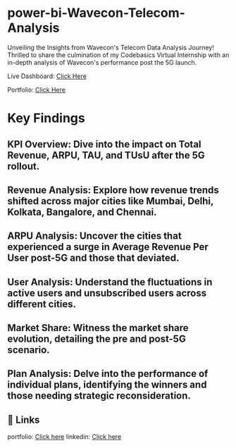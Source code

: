 # power-bi-Wavecon-Telecom-Analysis

Unveiling the Insights from Wavecon's Telecom Data Analysis Journey! 
Thrilled to share the culmination of my Codebasics Virtual Internship with an in-depth analysis of Wavecon's performance post the 5G launch. 

Live Dashboard: [Click Here](https://app.powerbi.com/view?r=eyJrIjoiODhmMTc2NDMtNDY3Ni00NzUwLThiMjgtZTljMDk5NTY5MTI0IiwidCI6ImM2ZTU0OWIzLTVmNDUtNDAzMi1hYWU5LWQ0MjQ0ZGM1YjJjNCJ9)

Portfolio: [Click Here](https://codebasics.io/portfolio/Chudasama-Sahil-NileshBhai)

# Key Findings

## KPI Overview: Dive into the impact on Total Revenue, ARPU, TAU, and TUsU after the 5G rollout.
## Revenue Analysis: Explore how revenue trends shifted across major cities like Mumbai, Delhi, Kolkata, Bangalore, and Chennai.
## ARPU Analysis: Uncover the cities that experienced a surge in Average Revenue Per User post-5G and those that deviated.
## User Analysis: Understand the fluctuations in active users and unsubscribed users across different cities.
## Market Share: Witness the market share evolution, detailing the pre and post-5G scenario.
## Plan Analysis: Delve into the performance of individual plans, identifying the winners and those needing strategic reconsideration.

## 🔗 Links
portfolio: [Click here](https://codebasics.io/portfolio/Chudasama-Sahil-NileshBhai)
linkedin: [Click here](https://www.linkedin.com/posts/sahil-chudasama-6775b8273_wavecon-a-telecon-company-analysis-activity-7236655183164801026-TiDs?utm_source=share&utm_medium=member_desktop)
